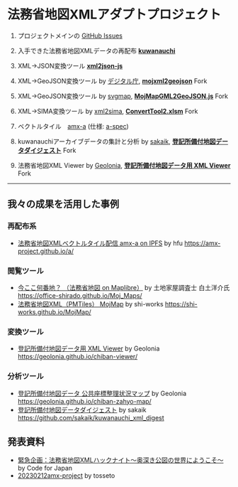 # 法務省地図XMLアダプトプロジェクト
1. プロジェクトメインの [GitHub Issues](https://github.com/amx-project/0/issues)

2. 入手できた法務省地図XMLデータの再配布 **[kuwanauchi](https://github.com/amx-project/kuwanauchi)**

3. XML→JSON変換ツール **[xml2json-js](https://github.com/amx-project/xml2json-js)**

4. XML→GeoJSON変換ツール by [デジタル庁](https://www.digital.go.jp/news/4b7250a3-3fcf-4b83-8d52-4bb131e1ba9d/), **[mojxml2geojson](https://github.com/amx-project/mojxml2geojson)** Fork

5. XML→GeoJSON変換ツール by [svgmap](https://github.com/svgmap), **[MojMapGML2GeoJSON.js](https://github.com/amx-project/MojMapGML2GeoJSON.js)** Fork

6. XML→SIMA変換ツール by [xml2sima](https://www.n-survey.com/converttool2.zip), **[ConvertTool2.xlsm](https://www.n-survey.com/converttool2.zip)** Fork

7. ベクトルタイル　[amx-a](https://github.com/amx-project/a) (仕様: [a-spec](https://github.com/amx-project/a-spec))

8. kuwanauchiアーカイブデータの集計と分析 by [sakaik](https://github.com/sakaik), **[登記所備付地図データダイジェスト](https://github.com/amx-project/kuwanauchi_xml_digest)** Fork

9. 法務省地図XML Viewer by [Geolonia](https://github.com/geolonia), **[登記所備付地図データ用 XML Viewer](https://github.com/amx-project/chiban-viewer)** Fork

---

## 我々の成果を活用した事例
### 再配布系
* [法務省地図XMLベクトルタイル配信 amx-a on IPFS](https://amx-project.github.io/a/#4.75/40.67/140.35) by hfu https://amx-project.github.io/a/
### 閲覧ツール
* [今ここ何番地？ （法務省地図 on Maplibre）](https://office-shirado.github.io/Moj_Maps/) by 土地家屋調査士 白土洋介氏 https://office-shirado.github.io/Moj_Maps/
* [法務省地図XML（PMTiles） MojMap](https://shi-works.github.io/MojMap/) by shi-works https://shi-works.github.io/MojMap/
### 変換ツール
* [登記所備付地図データ用 XML Viewer](https://geolonia.github.io/chiban-viewer/) by Geolonia https://geolonia.github.io/chiban-viewer/
### 分析ツール
* [登記所備付地図データ 公共座標整理状況マップ](https://geolonia.github.io/chiban-zahyo-map/) by Geolonia https://geolonia.github.io/chiban-zahyo-map/
* [登記所備付地図データダイジェスト](https://github.com/sakaik/kuwanauchi_xml_digest) by sakaik https://github.com/sakaik/kuwanauchi_xml_digest

## 発表資料
* [緊急企画：法務省地図XMLハックナイト〜奥深き公図の世界にようこそ〜](https://www.youtube.com/live/1_q18JNoURk?feature=share) by Code for Japan
* [20230212amx-project](https://speakerdeck.com/tosseto/20230212amx-project) by tosseto

